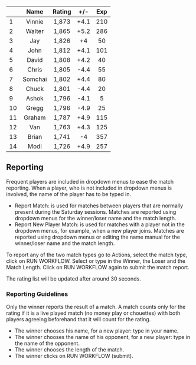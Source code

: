 | |Name|Rating|+/-|Exp|
|-|:--:|:----:|:-:|:-:|
|1|Vinnie|1,873|+4.1|210|
|2|Walter|1,865|+5.2|286|
|3|Jay|1,826|+4|50|
|4|John|1,812|+4.1|101|
|5|David|1,808|+4.2|40|
|6|Chris|1,805|-4.4|55|
|7|Somchai|1,802|+4.4|80|
|8|Chuck|1,801|-4.4|20|
|9|Ashok|1,796|-4.1|5|
|10|Gregg|1,796|-4.9|25|
|11|Graham|1,787|+4.9|115|
|12|Van|1,763|+4.3|125|
|13|Brian|1,741|-4|357|
|14|Modi|1,726|+4.9|257|

 

## Reporting

Frequent players are included in dropdown menus to ease the match reporting.
When a player, who is not included in dropdown menus is involved, the name of the player has to be typed in.

- Report Match:  is used for matches between players that are normally present during the Saturday sessions.
Matches are reported using dropdown menus for the winner/loser name and the match length.
- Report New Player Match:  is used for matches with a player not in the dropdown menus, for example, when a new player joins.
Matches are reported using dropdown menus or editing the name manual for the winner/loser name and the match length.

To report any of the two match types go to Actions, select the match type, click on RUN WORKFLOW.
Select or type in the Winner, the Loser and the Match Length.
Click on RUN WORKFLOW again to submit the match report.

The rating list will be updated after around 30 seconds.

### Reporting Guidelines

Only the winner reports the result of a match.
A match counts only for the rating if it is a live played match (no money play or chouettes)
with both players agreeing beforehand that it will count for the rating.

- The winner chooses his name, for a new player: type in your name.
- The winner chooses the name of his opponent, for a new player: type in the name of the opponent.
- The winner chooses the length of the match.
- The winner clicks on RUN WORKFLOW (submit).
